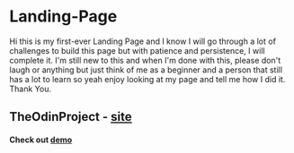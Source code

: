 # Landing-Page

Hi this is my first-ever Landing Page and I know I will go through a lot of challenges to build this page but with patience and persistence, I will complete it. I'm still new to this and when I'm done with this, please don't laugh or anything but just think of me as a beginner and a person that still has a lot to learn so yeah enjoy looking at my page and tell me how I did it. Thank You. 


## TheOdinProject - [site](https://www.theodinproject.com/)

#### Check out [demo](https://rique2x.github.io/Landing-Page/)